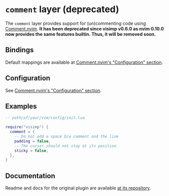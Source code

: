 # `comment` layer (deprecated)

The `comment` layer provides support for (un)commenting code using
[Comment.nvim](https://github.com/numToStr/Comment.nvim). **It has been
deprecated since visimp v0.6.0 as nvim 0.10.0 now provides the same features
builtin. Thus, it will be removed soon.**


## Bindings

Default mappings are available at [Comment.nvim's "Configuration"
section](https://github.com/numToStr/Comment.nvim#configuration-optional).

## Configuration

See [Comment.nvim's "Configuration"
section](https://github.com/numToStr/Comment.nvim#configuration-optional).

## Examples

```lua
-- path/of/your/vim/config/init.lua

require("visimp") {
  comment = {
    -- Do not add a space b/w comment and the line
    padding = false,
    -- The cursor should not stay at its position
    sticky = false,
  },
}
```

## Documentation

Readme and docs for the original plugin are available [at its
repository](https://github.com/numToStr/Comment.nvim).
